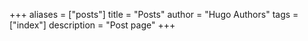 +++
aliases = ["posts"]
title = "Posts"
author = "Hugo Authors"
tags = ["index"]
description = "Post page"
+++
